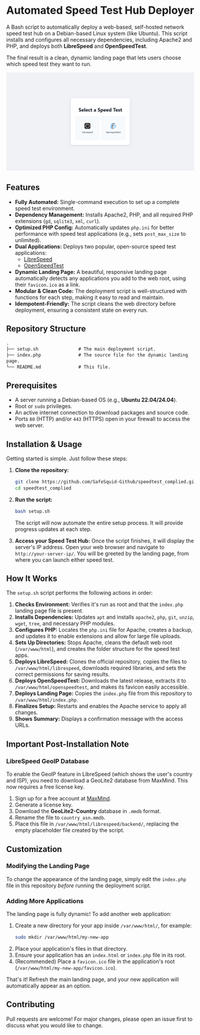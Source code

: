 # Automated Speed Test Hub Deployer

A Bash script to automatically deploy a web-based, self-hosted network speed test hub on a Debian-based Linux system (like Ubuntu). This script installs and configures all necessary dependencies, including Apache2 and PHP, and deploys both **LibreSpeed** and **OpenSpeedTest**.

The final result is a clean, dynamic landing page that lets users choose which speed test they want to run.

![Speed Test Hub Landing Page](images/image.png)


## Features

- **Fully Automated:** Single-command execution to set up a complete speed test environment.
- **Dependency Management:** Installs Apache2, PHP, and all required PHP extensions (`gd`, `sqlite3`, `xml`, `curl`).
- **Optimized PHP Config:** Automatically updates `php.ini` for better performance with speed test applications (e.g., sets `post_max_size` to unlimited).
- **Dual Applications:** Deploys two popular, open-source speed test applications:
  - [LibreSpeed](https://github.com/librespeed/speedtest)
  - [OpenSpeedTest](https://github.com/openspeedtest/Speed-Test)
- **Dynamic Landing Page:** A beautiful, responsive landing page automatically detects any applications you add to the web root, using their `favicon.ico` as a link.
- **Modular & Clean Code:** The deployment script is well-structured with functions for each step, making it easy to read and maintain.
- **Idempotent-Friendly:** The script cleans the web directory before deployment, ensuring a consistent state on every run.

## Repository Structure

```
.
├── setup.sh               # The main deployment script.
├── index.php              # The source file for the dynamic landing page.
└── README.md              # This file.
```

## Prerequisites

- A server running a Debian-based OS (e.g., **Ubuntu 22.04/24.04**).
- Root or `sudo` privileges.
- An active internet connection to download packages and source code.
- Ports `80` (HTTP) and/or `443` (HTTPS) open in your firewall to access the web server.

## Installation & Usage

Getting started is simple. Just follow these steps:

1.  **Clone the repository:**
    ```bash
    git clone https://github.com/SafeSquid-Github/speedtest_complied.git
    cd speedtest_complied
    ```

2.  **Run the script:**
    ```bash
    bash setup.sh
    ```
    The script will now automate the entire setup process. It will provide progress updates at each step.

3.  **Access your Speed Test Hub:**
    Once the script finishes, it will display the server's IP address. Open your web browser and navigate to `http://your-server-ip/`. You will be greeted by the landing page, from where you can launch either speed test.

## How It Works

The `setup.sh` script performs the following actions in order:

1.  **Checks Environment:** Verifies it's run as root and that the `index.php` landing page file is present.
2.  **Installs Dependencies:** Updates `apt` and installs `apache2`, `php`, `git`, `unzip`, `wget`, `tree`, and necessary PHP modules.
3.  **Configures PHP:** Locates the `php.ini` file for Apache, creates a backup, and updates it to enable extensions and allow for large file uploads.
4.  **Sets Up Directories:** Stops Apache, cleans the default web root (`/var/www/html`), and creates the folder structure for the speed test apps.
5.  **Deploys LibreSpeed:** Clones the official repository, copies the files to `/var/www/html/librespeed`, downloads required libraries, and sets the correct permissions for saving results.
6.  **Deploys OpenSpeedTest:** Downloads the latest release, extracts it to `/var/www/html/openspeedtest`, and makes its favicon easily accessible.
7.  **Deploys Landing Page:** Copies the `index.php` file from this repository to `/var/www/html/index.php`.
8.  **Finalizes Setup:** Restarts and enables the Apache service to apply all changes.
9.  **Shows Summary:** Displays a confirmation message with the access URLs.

## Important Post-Installation Note

### LibreSpeed GeoIP Database

To enable the GeoIP feature in LibreSpeed (which shows the user's country and ISP), you need to download a GeoLite2 database from MaxMind. This now requires a free license key.

1.  Sign up for a free account at [MaxMind](https://www.maxmind.com/en/geolite2/signup).
2.  Generate a license key.
3.  Download the **GeoLite2-Country** database in `.mmdb` format.
4.  Rename the file to `country_asn.mmdb`.
5.  Place this file in `/var/www/html/librespeed/backend/`, replacing the empty placeholder file created by the script.

## Customization

### Modifying the Landing Page

To change the appearance of the landing page, simply edit the `index.php` file in this repository *before* running the deployment script.

### Adding More Applications

The landing page is fully dynamic! To add another web application:
1.  Create a new directory for your app inside `/var/www/html/`, for example:
    ```bash
    sudo mkdir /var/www/html/my-new-app
    ```
2.  Place your application's files in that directory.
3.  Ensure your application has an `index.html` or `index.php` file in its root.
4.  (Recommended) Place a `favicon.ico` file in the application's root (`/var/www/html/my-new-app/favicon.ico`).

That's it! Refresh the main landing page, and your new application will automatically appear as an option.

## Contributing

Pull requests are welcome! For major changes, please open an issue first to discuss what you would like to change.